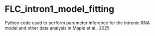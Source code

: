 # FLC_intron1_model_fitting
Python code used to perform parameter inference for the intronic RNA model and other data analysis in Maple et al., 2025
